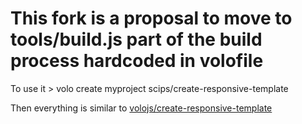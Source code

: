 # This fork is a proposal to move to tools/build.js part of the build process hardcoded in volofile

To use it
    > volo create myproject scips/create-responsive-template

Then everything is similar to [volojs/create-responsive-template](https://github.com/volojs/create-responsive-template)
